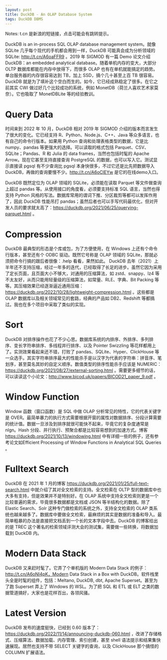 ```yaml
---
layout: post
title: DuckDB - An OLAP Database System
tags: DuckDB DBMS
---
```


Notes: t.cn 是新浪的短链接，点击可能会有跳转提示。

DuckDB is an in-process SQL OLAP database management system。就像 SQLite 几乎每个现代的手机都会用到一样，DuckDB 可能真会成为分析领域的 SQLite: <http://t.cn/A6oaFFR9> 。2019 年 SIGMOD 有一篇 Demo 论文介绍 DuckDB：an embedded analytical database。随着单机内存的变大，大部分 OLTP 数据库都能在内存中放得下，而很多 OLAP 也有在单机就能搞定的趋势。单台服务器的内存很容易达到 TB，加上 SSD，搞个几十甚至上百 TB 很容易。DuckDB 就是为了填补这个空白而生的。如今，它已经成熟稳定了很多。在它之前其实 CWI 做过好几个比较成功的系统，例如 MonetDB（荷兰人喜欢艺术家莫奈）。它也吸取了 MonetDBLite 等的经验教训。


# Query Data

时间来到 2022 年 10 月，DuckDB 相对 2019 年 SIGMOD 介绍的版本而言发生了很大的变化。它已经支持 R、Python、Node.js、C++、Java 等众多语言，也有自己的命令行版本。如果用 Python 查询和处理表格类型的数据，它是比 numpy、pandas 等更强大的选择。可以读取的格式包括 Parquet、CSV、SQLite；Pandas、R 和 Julia 的 data frames，当然也包括时髦的 Apache Arrow。现在它甚至支持直接查询 PostgreSQL 的数据，也可以写入它。测试显示直接读 pgsql 有不少查询比 pgsql 本身快很多，不过它还是比先把数据导入 DuckDB，再做的查询要慢不少。<http://t.cn/A6oCIEYw> 是它的在线demo入口。

DuckDB 既然定位为 OLAP 领域的 SQLite，必须能在读取 Parquet 等文件做查询上超过 pandas 等。从使用接口的角度看，必须要支持标准 SQL 语言，当然也得支持 Python 风格的写法。数据库常用的谓词下推、分区裁剪等都可以发挥作用了，因此 DuckDB 性能吊打 pandas；虽然后者也可以手写代码最优化，但对开发人员的要求就太高了：<https://duckdb.org/2021/06/25/querying-parquet.html> 。


# Compression

DuckDB 最典型的形态是个库或包，为了方便使用，在 Windows 上还有个命令行版本，甚至还有个 ODBC 驱动。既然它号称是 OLAP 领域的 SQLite，那就必须把命令行搞的跟后者很像：.help 看看，果然如此。 DuckDB 去年（2021）上半年还不支持压缩，经过一年多的迭代，已经取得了长足的进步。虽然它因为采用了定长页面，且页面大小不够大，对通用的压缩算法，如 zstd、snappy、lz4 等不太友好，从而只能用轻量级的压缩算法，如常量、RLE、字典、Bit Packing 等等。其压缩效果已经逐渐逼近通用压缩：<https://duckdb.org/2022/10/28/lightweight-compression.html> 。这些都是 OLAP 数据库以及相关领域常见的套路，经典的产品如 DB2、Redshift 等都搞过。我也在多个项目中采取了类似的实现。


# Sort

DuckDB 对排序操作也花了不少心思。数据库系统的内排序、外排序、多列排序、变长字符串排序、多线程并行排序、以及 Pointer Swizzling 等花样都用上了。实测效果看起来还不错，打败了 pandas、SQLite、Hyper、ClickHouse 等一众选手。其实字符串排序最大的性能杀手是以汉字为代表的字符串：拼音序、笔划序，甚至莫名其妙的自定义顺序。数值类型的排序性能杀手应该是 NUMERIC：<https://duckdb.org/2021/08/27/external-sorting.html> 。需要更多细节的话，可以读读这个小论文：<http://www.bicod.uk/papers/BICOD21_paper_9.pdf> 。


# Window Function

Window 函数（窗口函数）是 SQL 中做 OLAP 分析常见的特性，它的代表关键字是 OVER。最简单暴力的执行方式需要根据开窗的属性对数据排序、分段计算需要的统计值。数据一旦涉及到排序就很可能快不起来，毕竟它的复杂度通常是 nlgn。Hash 分段、并行执行、预聚合都是比较容易想到的加速方式。博客 <https://duckdb.org/2021/10/13/windowing.html> 中有详细一些的例子，还有参考论文如Efficient Processing of Window Functions in Analytical SQL Queries 。


# Fulltext Search

DuckDB 在 2021 年 1 月的博客 <https://duckdb.org/2021/01/25/full-text-search.html> 中就介绍了其对全文检索的支持。全文检索在 OLTP 型的数据库中也大多有支持，但是效果并不是特别好。在 OLAP 系统中支持全文检索则更是一个比较普遍的需求，毕竟很多数据都是文档或 JSON 等半结构化的数据。除了 Elastic Search、Solr 这种专门做检索的系统之外，支持全文检索的 OLAP 类系统也越来越多了。数据库中要做全文检索，最麻烦的其实是数据的准备和导入。最简单粗暴的办法是直接把文档丢到一个长的文本字段中去。DuckDB 的博客给出的是 TREC 这个著名的检索领域评测大会的测试集，需要做一些转换，将数据加载到 DuckDB 内。 


# Modern Data Stack

DuckDB 又来赶时髦了。它弄了个单机版的 Modern Data Stack 的例子：<http://t.cn/A6oNI4pK，Modern> Data Stack in a Box with DuckDB。软件栈里头全是时髦的组件，包括：Meltano, DuckDB, dbt, Apache Superset。甚至为了跑 Superset 弄上了 Windows 的 WSL。为了把 SQL 和 ETL 或 ELT 之类的数据管道搞好，大家也是花样百出，各领风骚。


# Latest Version

DuckDB 发布的速度挺快，已经到 0.60 版本了：<https://duckdb.org/2022/11/14/announcing-duckdb-060.html> ，改进了存储格式、压缩算法、数据加载、内存管理、索引创建，甚至 shell 语法提示和结果集快速展现。居然也支持不带 SELECT 关键字的查询，以及 ClickHouse 那个搞怪的 COLUMN 扩展语法。


